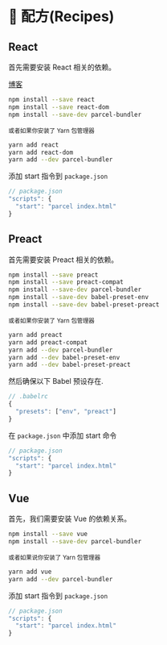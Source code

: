 # 🍰 配方(Recipes)

## React

首先需要安装 React 相关的依赖。

[博客](http://blog.jakoblind.no/react-parcel/)

```bash
npm install --save react
npm install --save react-dom
npm install --save-dev parcel-bundler
```

<sub>或者如果你安装了 Yarn 包管理器</sub>

```bash
yarn add react
yarn add react-dom
yarn add --dev parcel-bundler
```

添加 start 指令到 `package.json`

```javascript
// package.json
"scripts": {
  "start": "parcel index.html"
}
```

## Preact

首先需要安装 Preact 相关的依赖。

```bash
npm install --save preact
npm install --save preact-compat
npm install --save-dev parcel-bundler
npm install --save-dev babel-preset-env
npm install --save-dev babel-preset-preact
```

<sub>或者如果你安装了 Yarn 包管理器</sub>

```bash
yarn add preact
yarn add preact-compat
yarn add --dev parcel-bundler
yarn add --dev babel-preset-env
yarn add --dev babel-preset-preact
```

然后确保以下 Babel 预设存在.

```javascript
// .babelrc
{
  "presets": ["env", "preact"]
}
```

在 `package.json` 中添加 start 命令

```javascript
// package.json
"scripts": {
  "start": "parcel index.html"
}
```

## Vue

首先，我们需要安装 Vue 的依赖关系。

```bash
npm install --save vue
npm install --save-dev parcel-bundler
```

<sub>或者如果说你安装了 Yarn 包管理器</sub>

```bash
yarn add vue
yarn add --dev parcel-bundler
```

添加 start 指令到 `package.json`

```javascript
// package.json
"scripts": {
  "start": "parcel index.html"
}
```
